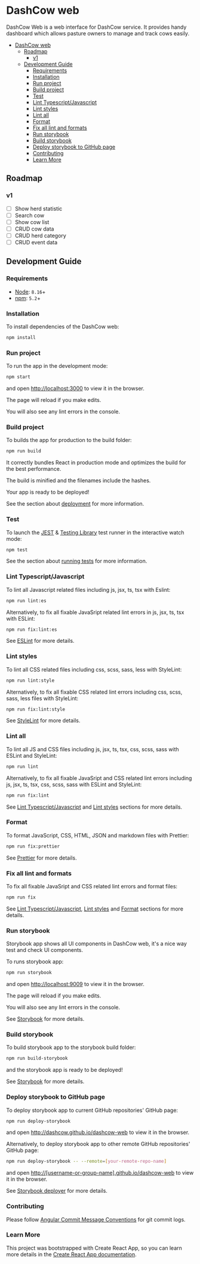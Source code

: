# DashCow web

DashCow Web is a web interface for DashCow service. It provides handy dashboard which allows pasture owners to manage and track cows easily.

- [DashCow web](#dashcow-web)
  - [Roadmap](#roadmap)
    - [v1](#v1)
  - [Development Guide](#development-guide)
    - [Requirements](#requirements)
    - [Installation](#installation)
    - [Run project](#run-project)
    - [Build project](#build-project)
    - [Test](#test)
    - [Lint Typescript/Javascript](#lint-typescriptjavascript)
    - [Lint styles](#lint-styles)
    - [Lint all](#lint-all)
    - [Format](#format)
    - [Fix all lint and formats](#fix-all-lint-and-formats)
    - [Run storybook](#run-storybook)
    - [Build storybook](#build-storybook)
    - [Deploy storybook to GitHub page](#deploy-storybook-to-github-page)
    - [Contributing](#contributing)
    - [Learn More](#learn-more)

## Roadmap

### v1

- [ ] Show herd statistic
- [ ] Search cow
- [ ] Show cow list
- [ ] CRUD cow data
- [ ] CRUD herd category
- [ ] CRUD event data

## Development Guide

### Requirements

- [Node](https://nodejs.org/en/): `8.16`+
- [npm](https://www.npmjs.com/get-npm): `5.2`+

### Installation

To install dependencies of the DashCow web:

```bash
npm install
```

### Run project

To run the app in the development mode:

```bash
npm start
```

and open <http://localhost:3000> to view it in the browser.

The page will reload if you make edits.

You will also see any lint errors in the console.

### Build project

To builds the app for production to the build folder:

```bash
npm run build
```

It correctly bundles React in production mode and optimizes the build for the best performance.

The build is minified and the filenames include the hashes.

Your app is ready to be deployed!

See the section about [deployment](https://facebook.github.io/create-react-app/docs/deployment) for more information.

### Test

To launch the [JEST](https://jestjs.io) & [Testing Library](https://testing-library.com) test runner in the interactive watch mode:

```bash
npm test
```

See the section about [running tests](https://facebook.github.io/create-react-app/docs/running-tests) for more information.

### Lint Typescript/Javascript

To lint all Javascript related files including js, jsx, ts, tsx with Eslint:

```bash
npm run lint:es
```

Alternatively, to fix all fixable JavaSript related lint errors in js, jsx, ts, tsx with ESLint:

```bash
npm run fix:lint:es
```

See [ESLint](https://eslint.org) for more details.

### Lint styles

To lint all CSS related files including css, scss, sass, less with StyleLint:

```bash
npm run lint:style
```

Alternatively, to fix all fixable CSS related lint errors including css, scss, sass, less files with StyleLint:

```bash
npm run fix:lint:style
```

See [StyleLint](https://stylelint.io) for more details.

### Lint all

To lint all JS and CSS files including js, jsx, ts, tsx, css, scss, sass with ESLint and StyleLint:

```bash
npm run lint
```

Alternatively, to fix all fixable JavaSript and CSS related lint errors including js, jsx, ts, tsx, css, scss, sass with ESLint and StyleLint:

```bash
npm run fix:lint
```

See [Lint Typescript/Javascript](#lint-typescriptjavascript) and [Lint styles](#lint-styles) sections for more details.

### Format

To format JavaScript, CSS, HTML, JSON and markdown files with Prettier:

```bash
npm run fix:prettier
```

See [Prettier](https://prettier.io) for more details.

### Fix all lint and formats

To fix all fixable JavaSript and CSS related lint errors and format files:

```bash
npm run fix
```

See [Lint Typescript/Javascript](#lint-typescriptjavascript), [Lint styles](#lint-styles) and [Format](#format) sections for more details.

### Run storybook

Storybook app shows all UI components in DashCow web, it's a nice way test and check UI components.

To runs storybook app:

```bash
npm run storybook
```

and open <http://localhost:9009> to view it in the browser.

The page will reload if you make edits.

You will also see any lint errors in the console.

See [Storybook](https://storybook.js.org) for more details.

### Build storybook

To build storybook app to the storybook build folder:

```bash
npm run build-storybook
```

and the storybook app is ready to be deployed!

See [Storybook](https://storybook.js.org) for more details.

### Deploy storybook to GitHub page

To deploy storybook app to current GitHub repositories' GitHub page:

```bash
npm run deploy-storybook
```

and open <http://dashcow.github.io/dashcow-web> to view it in the browser.

Alternatively, to deploy storybook app to other remote GitHub repositories' GitHub page:

```bash
npm run deploy-storybook -- --remote=[your-remote-repo-name]
```

and open <http://[username-or-group-name].github.io/dashcow-web> to view it in the browser.

See [Storybook deployer](https://github.com/storybookjs/storybook-deployer) for more details.

### Contributing

Please follow [Angular Commit Message Conventions](https://github.com/angular/angular.js/blob/master/DEVELOPERS.md#-git-commit-guidelines) for git commit logs.

### Learn More

This project was bootstrapped with Create React App, so you can learn more details in the [Create React App documentation](https://facebook.github.io/create-react-app/docs/getting-started).
